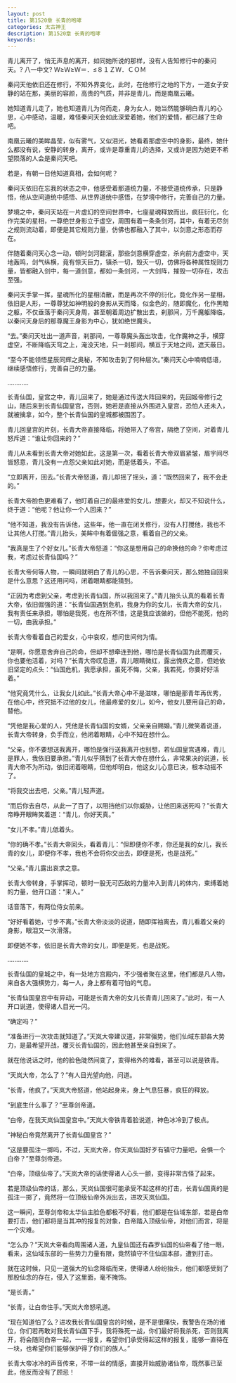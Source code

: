 ```yaml
---
layout: post
title: 第1520章 长青的咆哮
categories: 太古神王
description: 第1520章 长青的咆哮
keywords:
---
```


青儿离开了，悄无声息的离开，如同她所说的那样，没有人告知修行中的秦问天。? 八一中文? Ｗ≥Ｗ≥Ｗ＝．≤８１ＺＷ．ＣＯＭ

秦问天他依旧还在修行，不知外界变化，此时，在他修行之地的下方，一道女子安静的站在那，美丽的容颜，高贵的气质，并非是青儿，而是南凰云曦。

她知道青儿走了，她也知道青儿为何而走，身为女人，她当然能够明白青儿的心思，心中感动，温暖，难怪秦问天会如此深爱着她，他们的爱情，都已越了生命吧。

南凰云曦的美眸晶莹，似有雾气，又似泪光，她看着那虚空中的身影，最终，她什么都没有说，安静的转身，离开，或许是尊重青儿的选择，又或许是因为她更不希望陨落的人会是秦问天吧。

若是，有朝一日他知道真相，会如何呢？

秦问天依旧在忘我的状态之中，他感受着那道统力量，不接受道统传承，只是静悟，他从空间道统中感悟、从世界道统中感悟，在梦境中修行，完善自己的力量。

梦境之中，秦问天站在一片虚幻的空间世界中，七座星魂释放而出，疯狂衍化，化作完美的星相，一尊绝世身影立于虚空，周围有着一条条剑河，其中，有着无尽剑之规则流动着，即便是其它规则力量，仿佛也都融入了其中，以剑意之形态而存在。

伴随着秦问天心念一动，顿时剑河翻滚，那些剑意横穿虚空，杀向前方虚空中，天地轰鸣，剑气纵横，竟有惊天巨力，镇杀一切，毁灭一切，仿佛将各种属性规则力量，皆都融入剑中，每一道剑意，都如一条剑河，一大剑阵，摧毁一切存在，攻击至强。

秦问天手掌一挥，星魂所化的星相消散，而是再次不停的衍化，竟化作另一星相，依旧是人形，一尊尊犹如神明般的身影从天而降，似金色的，随即魔化，化作黑暗之躯，不仅垂落于秦问天身周，甚至朝着周边扩散出去，刹那间，万千魔躯降临，以秦问天身后的那尊魔王身影为中心，犹如绝世魔头。

“去。”秦问天吐出一道声音，刹那间，一尊尊魔头轰出攻击，化作魔神之手，横穿虚空，不断降临天穹之上，淹没天地，只一刹那间，横亘于天地之间，遮天蔽日。

“至今不能领悟星辰同辉之奥秘，不知攻击到了何种层次。”秦问天心中喃喃低语，继续感悟修行，完善自己的力量。

…………

长青仙国，皇宫之中，青儿回来了，她是通过传送大阵回来的，先回姬帝修行之山，随后来到长青仙国皇宫，否则，她若是直接从外围进入皇宫，恐怕人还未入，就被擒拿，如今，整个长青仙国的皇城都被围困了。

青儿回皇宫的片刻，长青大帝直接降临，将她带入了帝宫，隔绝了空间，对着青儿怒斥道：“谁让你回来的？”

青儿从未看到长青大帝对她如此，这是第一次，看着长青大帝双眉紧皱，眉宇间尽皆怒意，青儿没有一点怨父亲如此对她，而是低着头，不语。

“立即离开，回去。”长青大帝怒道，青儿却摇了摇头，道：“既然回来了，我不会走的。”

长青大帝脸色更难看了，他盯着自己的最疼爱的女儿，想要火，却又不知说什么，终于道：“他呢？他让你一个人回来？”

“他不知道，我没有告诉他，这些年，他一直在闭关修行，没有人打搅他，我也不让其他人打搅。”青儿抬头，美眸中有着倔强之意，看着自己的父亲。

“我真是生了个好女儿。”长青大帝怒道：“你这是想用自己的命换他的命？你考虑过我，考虑过长青仙国吗？”

长青大帝何等人物，一瞬间就明白了青儿的心思，不告诉秦问天，那么她独自回来是什么意思？这还用问吗，闭着眼睛都能猜到。

“正因为考虑到父亲，考虑到长青仙国，所以我回来了。”青儿抬头认真的看着长青大帝，依旧倔强的道：“长青仙国遇到危机，我身为你的女儿，长青大帝的女儿，我有责任来承担，哪怕是我死，也在所不惜，这是我应该做的，但他不能死，他的一切，由我承担。”

长青大帝看着自己的爱女，心中哀叹，想问世间何为情。

“是啊，你愿意舍弃自己的命，但却不想牵连到他，哪怕是长青仙国为此而覆灭，你也要他活着，对吗？”长青大帝叹息道，青儿眼睛微红，露出愧疚之意，但她依旧坚定的点头：“仙国危机，我愿承担，虽死不悔，父亲，我若死，你要好好活着。”

“他究竟凭什么，让我女儿如此。”长青大帝心中不是滋味，哪怕是那青年再优秀，在他心中，终究抵不过他的女儿，他最疼爱的女儿，如今，他女儿要用自己的命，替他。

“凭他是我心爱的人，凭他是长青仙国的女婿，父亲亲自赐婚。”青儿微笑着说道，长青大帝转身，负手而立，他闭着眼睛，心中不知在想什么。

“父亲，你不要想送我离开，哪怕是强行送我离开也别想，若仙国皇宫遇难，青儿是罪人，我依旧要承担。”青儿似乎猜到了长青大帝在想什么，非常果决的说道，长青大帝不为所动，依旧闭着眼睛，但他却明白，他这女儿心意已决，根本动摇不了。

“将我交出去吧，父亲。”青儿轻声道。

“而后你去自尽，从此一了百了，以阻挡他们以你威胁，让他回来送死吗？”长青大帝睁开眼眸笑着道：“青儿，你好天真。”

“女儿不孝。”青儿低着头。

“你的确不孝。”长青大帝回头，看着青儿：“但即便你不孝，你还是我的女儿，我长青的女儿，即便你不孝，我也不会将你交出去，即便是死，也是战死。”

“父亲。”青儿露出哀求之意。

长青大帝转身，手掌挥动，顿时一股无可匹敌的力量冲入到青儿的体内，束缚着她的力量，他开口道：“来人。”

话音落下，有两位侍女前来。

“好好看着她，寸步不离。”长青大帝淡淡的说道，随即挥袖离去，青儿看着父亲的身影，眼泪又一次滑落。

即便她不孝，依旧是长青大帝的女儿，即便是死，也是战死。

…………

长青仙国的皇城之中，有一处地方宫殿内，不少强者聚在这里，他们都是凡人物，来自各大强横势力，每一人，身上都有着可怕的气息。

“长青仙国皇宫中有异动，可能是长青大帝的女儿长青青儿回来了。”此时，有一人开口说道，使得诸人目光一闪。

“确定吗？”

“准备进行一次攻击就知道了。”天岚大帝建议道，非常强势，他们仙域东部各大势力，是最希望开战，覆灭长青仙国的，因此他甚至亲自到来了。

就在他说话之时，他的脸色陡然间变了，变得格外的难看，甚至可以说是铁青。

“天岚大帝，怎么了？”有人目光望向他，问道。

“长青，他疯了。”天岚大帝怒道，他站起身来，身上气息狂暴，疯狂的释放。

“到底生什么事了？”至尊剑帝道。

“白帝，在我天岚仙国皇宫中。”天岚大帝铁青着脸说道，神色冰冷到了极点。

“神秘白帝竟然离开了长青仙国皇宫？”

“这是要孤注一掷吗，不过，天岚大帝，你天岚仙国好歹有镇守力量吧，会惧一个白帝？”至尊剑帝道。

“白帝，顶级仙帝了。”天岚大帝的话使得诸人心头一颤，变得非常古怪了起来。

若是顶级仙帝的话，那么，天岚仙国很可能承受不起这样的打击，长青仙国真的是孤注一掷了，竟然将一位顶级仙帝外派出去，进攻天岚仙国。

这一瞬间，至尊剑帝和太华仙主脸色都极不好看，他们都是在仙域东部，若是白帝要打击，他们都将是当其冲的报复的对象，白帝踏入顶级仙帝，对他们而言，将是一个灾难。

“怎么办？”天岚大帝看向周围诸人道，九皇仙国还有森罗仙国的仙帝看了他一眼，看来，这仙域东部的一些势力力量有限，竟然镇守不住仙国本部，遭到打击。

就在这时候，只见一道强大的仙念降临而来，使得诸人纷纷抬头，他们都感受到了那股仙念的存在，侵入了这里面，毫不掩饰。

“是长青。”

“长青，让白帝住手。”天岚大帝怒吼道。

“现在知道怕了么？进攻我长青仙国皇宫的时候，是不是很痛快，我警告在场的诸位，你们若再敢对我长青仙国下手，我将殊死一战，你们最好将我杀死，否则我离开，将会随同白帝一起，一一报复，希望你们承受得起这样的报复，能够一直待在一块，也希望你们能够保护得了你们的族人。”

长青大帝冰冷的声音传来，不带一丝的情感，直接开始威胁诸仙帝，既然事已至此，他反而没有了顾忌！
